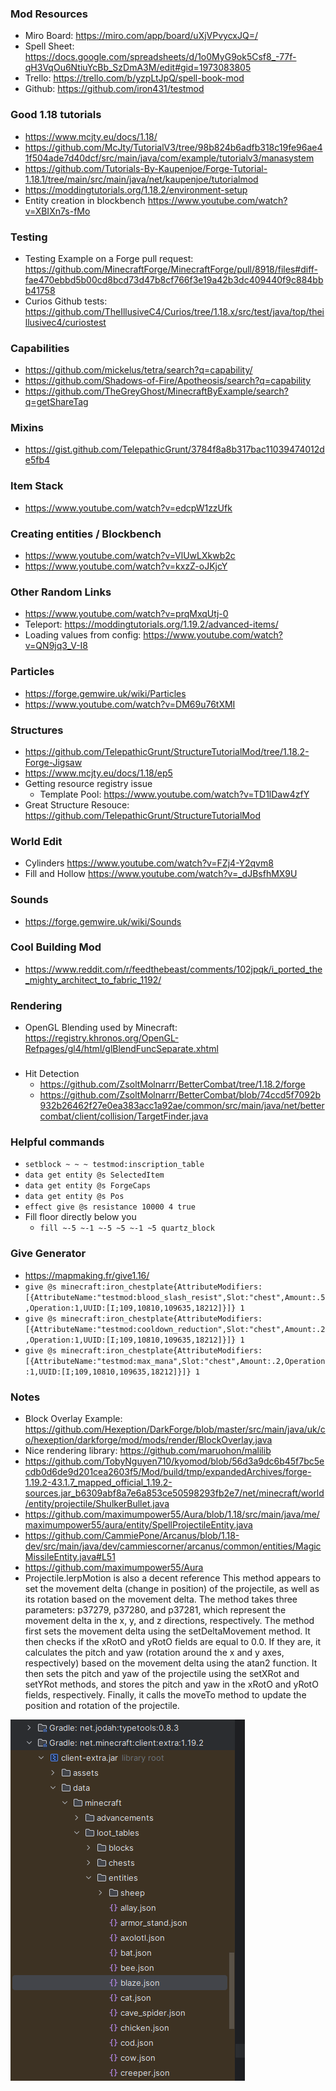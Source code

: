 ### Mod Resources
- Miro Board: https://miro.com/app/board/uXjVPvycxJQ=/
- Spell Sheet: https://docs.google.com/spreadsheets/d/1o0MyG9ok5Csf8_-77f-qH3VqOu6NtiuYcBb_SzDmA3M/edit#gid=1973083805
- Trello: https://trello.com/b/yzpLtJpQ/spell-book-mod
- Github: https://github.com/iron431/testmod

### Good 1.18 tutorials
- https://www.mcjty.eu/docs/1.18/
- https://github.com/McJty/TutorialV3/tree/98b824b6adfb318c19fe96ae41f504ade7d40dcf/src/main/java/com/example/tutorialv3/manasystem
- https://github.com/Tutorials-By-Kaupenjoe/Forge-Tutorial-1.18.1/tree/main/src/main/java/net/kaupenjoe/tutorialmod
- https://moddingtutorials.org/1.18.2/environment-setup
- Entity creation in blockbench https://www.youtube.com/watch?v=XBIXn7s-fMo

### Testing
- Testing Example on a Forge pull request: https://github.com/MinecraftForge/MinecraftForge/pull/8918/files#diff-fae470ebbd5b00cd8bcd73d47b8cf766f3e19a42b3dc409440f9c884bbb41758
- Curios Github tests: https://github.com/TheIllusiveC4/Curios/tree/1.18.x/src/test/java/top/theillusivec4/curiostest

### Capabilities
- https://github.com/mickelus/tetra/search?q=capability/
- https://github.com/Shadows-of-Fire/Apotheosis/search?q=capability
- https://github.com/TheGreyGhost/MinecraftByExample/search?q=getShareTag
  
### Mixins
- https://gist.github.com/TelepathicGrunt/3784f8a8b317bac11039474012de5fb4

### Item Stack
- https://www.youtube.com/watch?v=edcpW1zzUfk

### Creating entities / Blockbench
- https://www.youtube.com/watch?v=VlUwLXkwb2c
- https://www.youtube.com/watch?v=kxzZ-oJKjcY

### Other Random Links
- https://www.youtube.com/watch?v=prqMxqUtj-0
- Teleport: https://moddingtutorials.org/1.19.2/advanced-items/
- Loading values from config: https://www.youtube.com/watch?v=QN9jq3_V-I8

### Particles
- https://forge.gemwire.uk/wiki/Particles
- https://www.youtube.com/watch?v=DM69u76tXMI

### Structures
- https://github.com/TelepathicGrunt/StructureTutorialMod/tree/1.18.2-Forge-Jigsaw
- https://www.mcjty.eu/docs/1.18/ep5
- Getting resource registry issue
  - Template Pool: https://www.youtube.com/watch?v=TD1lDaw4zfY
- Great Structure Resouce: https://github.com/TelepathicGrunt/StructureTutorialMod

### World Edit
- Cylinders https://www.youtube.com/watch?v=FZj4-Y2qvm8
- Fill and Hollow https://www.youtube.com/watch?v=_dJBsfhMX9U

### Sounds
- https://forge.gemwire.uk/wiki/Sounds

### Cool Building Mod
- https://www.reddit.com/r/feedthebeast/comments/102jpqk/i_ported_the_mighty_architect_to_fabric_1192/

### Rendering
- OpenGL Blending used by Minecraft: https://registry.khronos.org/OpenGL-Refpages/gl4/html/glBlendFuncSeparate.xhtml 

###
- Hit Detection
    - https://github.com/ZsoltMolnarrr/BetterCombat/tree/1.18.2/forge
    - https://github.com/ZsoltMolnarrr/BetterCombat/blob/74ccd5f7092b932b26462f27e0ea383acc1a92ae/common/src/main/java/net/bettercombat/client/collision/TargetFinder.java

### Helpful commands
- ```setblock ~ ~ ~ testmod:inscription_table```
- ```data get entity @s SelectedItem```
- ```data get entity @s ForgeCaps```
- ```data get entity @s Pos```
- ```effect give @s resistance 10000 4 true```
- Fill floor directly below you
  - ```fill ~-5 ~-1 ~-5 ~5 ~-1 ~5 quartz_block```

### Give Generator
- https://mapmaking.fr/give1.16/
- ```give @s minecraft:iron_chestplate{AttributeModifiers:[{AttributeName:"testmod:blood_slash_resist",Slot:"chest",Amount:.5,Operation:1,UUID:[I;109,10810,109635,18212]}]} 1```
- ```give @s minecraft:iron_chestplate{AttributeModifiers:[{AttributeName:"testmod:cooldown_reduction",Slot:"chest",Amount:.2,Operation:1,UUID:[I;109,10810,109635,18212]}]} 1```
- ```give @s minecraft:iron_chestplate{AttributeModifiers:[{AttributeName:"testmod:max_mana",Slot:"chest",Amount:.2,Operation:1,UUID:[I;109,10810,109635,18212]}]} 1```

### Notes
- Block Overlay Example: https://github.com/Hexeption/DarkForge/blob/master/src/main/java/uk/co/hexeption/darkforge/mod/mods/render/BlockOverlay.java
- Nice rendering library: https://github.com/maruohon/malilib
- https://github.com/TobyNguyen710/kyomod/blob/56d3a9dc6b45f7bc5ecdb0d6de9d201cea2603f5/Mod/build/tmp/expandedArchives/forge-1.19.2-43.1.7_mapped_official_1.19.2-sources.jar_b6309abf8a7e6a853ce50598293fb2e7/net/minecraft/world/entity/projectile/ShulkerBullet.java
- https://github.com/maximumpower55/Aura/blob/1.18/src/main/java/me/maximumpower55/aura/entity/SpellProjectileEntity.java
- https://github.com/CammiePone/Arcanus/blob/1.18-dev/src/main/java/dev/cammiescorner/arcanus/common/entities/MagicMissileEntity.java#L51
- https://github.com/maximumpower55/Aura
- Projectile.lerpMotion is also a decent reference
This method appears to set the movement delta (change in position) of the projectile, as well as its rotation based on the movement delta.
The method takes three parameters: p37279, p37280, and p37281, which represent the movement delta in the x, y, and z directions, respectively.
The method first sets the movement delta using the setDeltaMovement method. It then checks if the xRotO and yRotO fields are equal to 0.0. If they are,
it calculates the pitch and yaw (rotation around the x and y axes, respectively) based on the movement delta using the atan2 function. It then sets the
pitch and yaw of the projectile using the setXRot and setYRot methods, and stores the pitch and yaw in the xRotO and yRotO fields, respectively. Finally,
it calls the moveTo method to update the position and rotation of the projectile.

![img.png](img.png)